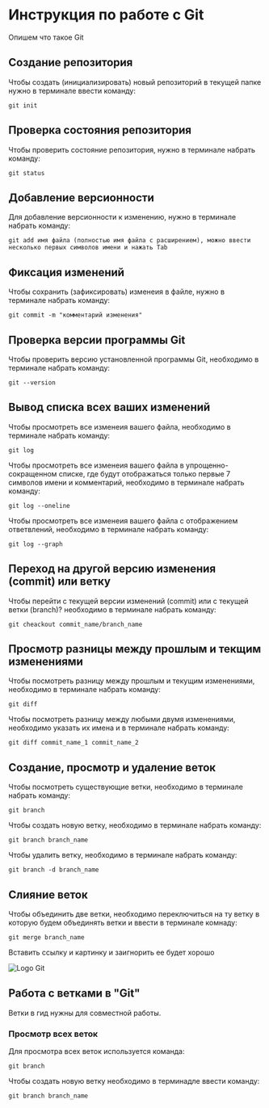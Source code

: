 # Инструкция по работе с Git

Опишем что такое Git

## Создание репозитория

Чтобы создать (инициализировать) новый репозиторий в текущей папке нужно в терминале ввести команду:

    git init

## Проверка состояния репозитория

Чтобы проверить состояние репозитория, нужно в терминале набрать команду:

    git status

## Добавление версионности

Для добавление версионности к изменению, нужно в терминале набрать команду:

    git add имя файла (полностью имя файла с расширением), можно ввести несколько первых символов имени и нажать Tab

## Фиксация изменений

Чтобы сохранить (зафиксировать) изменеия в файле, нужно в терминале набрать команду:

    git commit -m "комментарий изменения"

## Проверка версии программы Git

Чтобы проверить версию установленной программы Git, необходимо в терминале набрать команду:

    git --version

## Вывод списка всех ваших изменений

Чтобы просмотреть все изменеия вашего файла, необходимо в терминале набрать команду:

    git log

Чтобы просмотреть все изменеия вашего файла в упрощенно-сокращенном списке, где будут отображаться только первые 7 символов имени и комментарий, необходимо в терминале набрать команду:

    git log --oneline

Чтобы просмотреть все изменеия вашего файла с отображением ответвлений, необходимо в терминале набрать команду:

    git log --graph

## Переход на другой версию изменения (commit) или ветку

Чтобы перейти с текущей версии изменений (commit) или с текущей ветки (branch)? необходимо в терминале набрать команду:

    git cheackout commit_name/branch_name

## Просмотр разницы между прошлым и текщим изменениями

Чтобы посмотреть разницу между прошлым и текущим изменениями, необходимо в терминале набрать команду:

    git diff

Чтобы посмотреть разницу между любыми двумя изменениями, необходимо указать их имена и в терминале набрать команду:

    git diff commit_name_1 commit_name_2
 
##  Создание, просмотр и удаление веток

Чтобы посмотреть существующие ветки, необходимо в терминале набрать команду:

    git branch

Чтобы создать новую ветку, необходимо в терминале набрать команду:

    git branch branch_name

Чтобы удалить ветку, необходимо в терминале набрать команду:

    git branch -d branch_name

## Слияние веток

Чтобы объединить две ветки, необходимо переключиться на ту ветку в которую будем объединять ветки и ввести в терминале комнаду:

    git merge branch_name

Вставить ссылку и картинку и заигнорить ее будет хорошо

![Logo Git](https://ru.wikipedia.org/wiki/Git#/media/%D0%A4%D0%B0%D0%B9%D0%BB:Git-logo.svg)


## Работа с ветками в "Git"

Ветки в гид нужны для совместной работы.

### Просмотр всех веток

Для просмотра всех веток используется команда:

    git branch
    

Чтобы создать новую ветку необходимо в терминадле ввести команду:

    git branch branch_name
    
